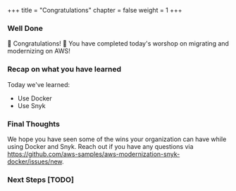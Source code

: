 +++
title = "Congratulations"
chapter = false
weight = 1
+++

### Well Done

🎉 Congratulations! 🎉 You have completed today's worshop on migrating and modernizing on AWS! 

### Recap on what you have learned
Today we've learned:

+ Use Docker
+ Use Snyk

### Final Thoughts
We hope you have seen some of the wins your organization can have while using Docker and Snyk. Reach out if you have any questions via https://github.com/aws-samples/aws-modernization-snyk-docker/issues/new.


### Next Steps [TODO]
